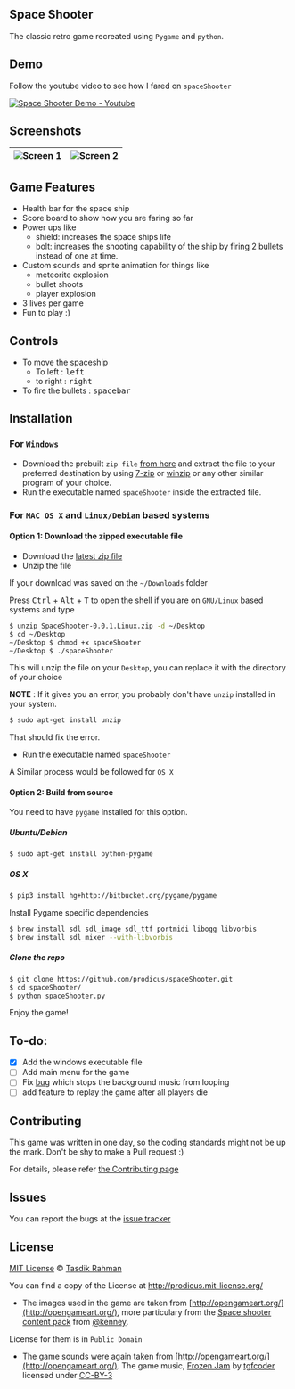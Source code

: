 ## Space Shooter

The classic retro game recreated using `Pygame` and `python`.

## Demo

Follow the youtube video to see how I fared on ``spaceShooter``

[![Space Shooter Demo - Youtube](http://i.imgur.com/bHjlJfG.jpg)](https://www.youtube.com/watch?v=o99zpLsM-ZI)

## Screenshots

| ![Screen 1](http://i.imgur.com/I5mTBFB.png) | ![Screen 2](http://i.imgur.com/4OgIByR.png) |
|---------------------------------------------|---------------------------------------------|

## Game Features

- Health bar for the space ship
- Score board to show how you are faring so far
- Power ups like
  - shield: increases the space ships life
  - bolt: increases the shooting capability of the ship by firing 2 bullets instead of one at time.
- Custom sounds and sprite animation for things like
  - meteorite explosion
  - bullet shoots
  - player explosion
- 3 lives per game
- Fun to play :)

## Controls

- To move the spaceship 
  - To left : <kbd>left</kbd>
  - to right : <kbd>right</kbd>
- To fire the bullets : <kbd>spacebar</kbd>

## Installation

### For `Windows`

- Download the prebuilt `zip file` [from here](https://github.com/prodicus/spaceShooter/releases/download/v0.0.1/spaceShooter-0.0.1-windows.zip) and extract the file to your preferred destination by using [7-zip](http://www.7-zip.org/download.html) or [winzip](http://www.winzip.com/prod_down.html) or any other similar program of your choice.
- Run the executable named `spaceShooter` inside the extracted file.

### For `MAC OS X` and `Linux/Debian` based systems

#### Option 1: Download the zipped executable file

- Download the [latest zip file](https://github.com/prodicus/spaceShooter/releases/download/v0.0.1/SpaceShooter-0.0.1.Linux.zip)
- Unzip the file

If your download was saved on the `~/Downloads` folder

Press <kbd>Ctrl</kbd> + <kbd>Alt</kbd> + <kbd>T</kbd> to open the shell if you are on `GNU/Linux` based systems and type

```bash
$ unzip SpaceShooter-0.0.1.Linux.zip -d ~/Desktop
$ cd ~/Desktop
~/Desktop $ chmod +x spaceShooter
~/Desktop $ ./spaceShooter
```

This will unzip the file on your `Desktop`, you can replace it with the directory of your choice

**NOTE** : If it gives you an error, you probably don't have `unzip` installed in your system.

```bash
$ sudo apt-get install unzip
```
That should fix the error.

- Run the executable named `spaceShooter`

A Similar process would be followed for `OS X`

#### Option 2: Build from source

You need to have `pygame` installed for this option. 

##### Ubuntu/Debian

```bash
$ sudo apt-get install python-pygame
```

##### OS X

```bash
$ pip3 install hg+http://bitbucket.org/pygame/pygame
```

Install Pygame specific dependencies

```bash
$ brew install sdl sdl_image sdl_ttf portmidi libogg libvorbis
$ brew install sdl_mixer --with-libvorbis
```

##### Clone the repo

```bash
$ git clone https://github.com/prodicus/spaceShooter.git
$ cd spaceShooter/ 
$ python spaceShooter.py
```

Enjoy the game!

## To-do:

- [x] Add the windows executable file
- [ ] Add main menu for the game
- [ ] Fix [bug](https://github.com/prodicus/spaceShooter/blob/master/spaceShooter.py#L372) which stops the background music from looping 
- [ ] add feature to replay the game after all players die

## Contributing

This game was written in one day, so the coding standards might not be up the mark. Don't be shy to make a Pull request :)

For details, please refer [the Contributing page](https://github.com/prodicus/spaceShooter/blob/master/CONTRIBUTING.rst)

## Issues

You can report the bugs at the [issue tracker](https://github.com/prodicus/spaceShooter/issues)

## License

[MIT License](http://prodicus.mit-license.org) © [Tasdik Rahman](http://tasdikrahman.me)

You can find a copy of the License at http://prodicus.mit-license.org/

- The images used in the game are taken from [http://opengameart.org/](http://opengameart.org/), more particulary from the [Space shooter content pack](http://opengameart.org/content/space-shooter-redux) from [@kenney](http://opengameart.org/users/kenney).

License for them is in `Public Domain`

- The game sounds were again taken from [http://opengameart.org/](http://opengameart.org/). The game music, [Frozen Jam](http://opengameart.org/content/frozen-jam-seamless-loop) by [tgfcoder](https://twitter.com/tgfcoder) licensed under [CC-BY-3](http://creativecommons.org/licenses/by/3.0/)
